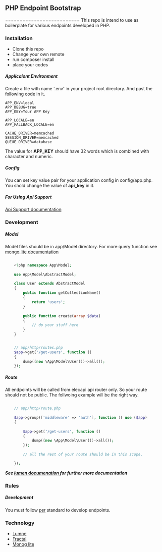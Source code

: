## PHP Endpoint Bootstrap
==========================
This repo is intend to use as boilerplate for various endpoints developed in PHP.

### Installation

- Clone this repo
- Change your own remote
- run composer install
- place your codes

##### Applicaiont Environment

Create a file with name '.env' in your project root directory. And past the 
following code in it.

	APP_ENV=local
	APP_DEBUG=true
	APP_KEY=Your APP Key

	APP_LOCALE=en
	APP_FALLBACK_LOCALE=en

	CACHE_DRIVER=memcached
	SESSION_DRIVER=memcached
	QUEUE_DRIVER=database

The value for **APP_KEY** should have 32 words which is combined with character 
and numeric.

##### Config

You can set key value pair for your application config in config/app.php. 
You shold change the value of **api_key** in it.

##### For Using Api Support
[Api Support documentation](https://github.com/hexcores/api-support)



### Development

##### Model

Model files should be in app/Model directory. For more query function see 
[mongo lite documentation](https://github.com/hexcores/mongo-lite)

```php

	<?php namespace App\Model;
	
	use App\Model\AbstractModel;
	
	class User extends AbstractModel
	{
		public function getCollectionName()
		{
			return 'users';
		}
		
		public function create(array $data)
		{
			// do your stuff here
		}
	}

```

```php

	// app/http/routes.php
	$app->get('/get-users', function ()
	{
		dump((new \App\Model\User())->all());
	});

```

##### Route

All endpoints will be called from elecapi api router only. So your route should not be public. The follwoing example will be the right way.

```php

	// app/http/route.php
	
	$app->group(['middleware' => 'auth'], function () use ($app)
	{
    	
    	$app->get('/get-users', function ()
    	{
    		dump((new \App\Model\User())->all());
    	});
    	
        // all the rest of your route should be in this scope.

	});

```

***See [lumen documenation](http://lumen.laravel.com/docs) for further more 
documentation***

### Rules

##### Development

You must follow [psr](http://www.php-fig.org/) standard to develop endpoints.

### Technology

- [Lumne](http://lumen.laravel.com/) <Micro Framework from Larave>
- [Fractal](http://fractal.thephpleague.com/) <Composer package for REST API>
- [Monog lite](https://github.com/hexcores/mongo-lite) <Composer package for mongodb>
